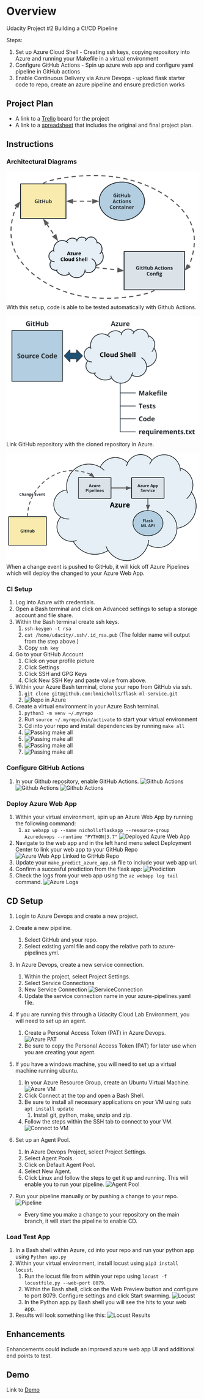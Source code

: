 # Overview

Udacity Project #2 Building a CI/CD Pipeline

Steps:

1. Set up Azure Cloud Shell - Creating ssh keys, copying repository into Azure and running your Makefile in a virtual environment
2. Configure GitHub Actions - Spin up azure web app and configure yaml pipeline in GitHub actions
3. Enable Continuous Delivery via Azure Devops - upload flask starter code to repo, create an azure pipeline and ensure prediction works

## Project Plan

* A link to a [Trello](https://trello.com/b/mgbM0QV5/udacity-project-2) board for the project
* A link to a [spreadsheet](https://docs.google.com/spreadsheets/d/1V2cy8WjRHUGpVEoUbSiUSh5qYBpkyyxbSuYpjcarDEg/edit#gid=1348135932) that includes the original and final project plan.

## Instructions

### Architectural Diagrams

![CI Diagram](https://raw.githubusercontent.com/lmnicholls/flask-ml-service/main/Images/ci-diagram.png)
With this setup, code is able to be tested automatically with Github Actions.

![Azure Cloud Shell Diagram](https://raw.githubusercontent.com/lmnicholls/flask-ml-service/main/Images/azure-cloud-shell.png)
Link GitHub repository with the cloned repository in Azure.

![CD Diagram](https://raw.githubusercontent.com/lmnicholls/flask-ml-service/main/Images/cd-diagram.png)
When a change event is pushed to GitHub, it will kick off Azure Pipelines which will deploy the changed to your Azure Web App.

### CI Setup

1. Log into Azure with credentials.
2. Open a Bash terminal and click on Advanced settings to setup a storage account and file share.
3. Within the Bash terminal create ssh keys. 
   1. `ssh-keygen -t rsa`
   2. `cat /home/udacity/.ssh/.id_rsa.pub` (The folder name will output from the step above.)
   3. Copy `ssh key`
4. Go to your GitHub Account
   1. Click on your profile picture
   2. Click Settings
   3. Click SSH and GPG Keys
   4. Click New SSH Key and paste value from above.
5. Within your Azure Bash terminal, clone your repo from GitHub via ssh.
   1. `git clone git@github.com:lmnicholls/flask-ml-service.git`
   2. ![Repo in Azure](https://raw.githubusercontent.com/lmnicholls/flask-ml-service/main/Images/../../../../../../Images/ProjectInAzureCloudShell.png)
6. Create a virtual environment in your Azure Bash terminal.
   1. `python3 -m venv ~/.myrepo`
   2. Run `source ~/.myrepo/bin/activate` to start your virtual environment
   3. Cd into your repo and install dependencies by running `make all`
   4. ![Passing make all](https://raw.githubusercontent.com/lmnicholls/flask-ml-service/main/Images/../../../../../../Images/MakeAllPassingTests1.png)
   5. ![Passing make all](https://raw.githubusercontent.com/lmnicholls/flask-ml-service/main/Images/../../../../../../Images/MakeAllPassingTests2.png)
   6. ![Passing make all](https://raw.githubusercontent.com/lmnicholls/flask-ml-service/main/Images/../../../../../../Images/MakeAllPassingTests3.png)
   7. ![Passing make all](https://raw.githubusercontent.com/lmnicholls/flask-ml-service/main/Images/../../../../../../Images/MakeAllPassingTests4.png)

### Configure GitHub Actions

1. In your Github repository, enable GitHub Actions.
![Github Actions](https://raw.githubusercontent.com/lmnicholls/flask-ml-service/main/Images/../../../../../../Images/NichollsP2_Screenshot_GitHubActions.png)
![Github Actions](https://raw.githubusercontent.com/lmnicholls/flask-ml-service/main/Images/../../../../../../Images/GitHubActionsPassingTests.png)
![Github Actions](https://raw.githubusercontent.com/lmnicholls/flask-ml-service/main/Images/../../../../../../Images/GitHubActionsPassingTests2.png)

### Deploy Azure Web App

1. Within your virtual environment, spin up an Azure Web App by running the following command:
   1. `az webapp up --name nichollsflaskapp --resource-group Azuredevops --runtime "PYTHON|3.7"`
   ![Deployed Azure Web App](https://raw.githubusercontent.com/lmnicholls/flask-ml-service/main/Images/../../../../../../Images/AzureWebApp.png)
2. Navigate to the web app and in the left hand menu select Deployment Center to link your web app to your GitHub Repo
   ![Azure Web App Linked to GitHub Repo](https://raw.githubusercontent.com/lmnicholls/flask-ml-service/main/Images/../../../../../../Images/AzureWebAppDeploymentCenter.png)
3. Update your `make_predict_azure_app.sh` file to include your web app url.
4. Confirm a succesful prediction from the flask app:
   ![Prediction](https://raw.githubusercontent.com/lmnicholls/flask-ml-service/main/Images/../../../../../../Images/BashPrediction.png)
5. Check the logs from your web app using the `az webapp log tail` command.
   ![Azure Logs](https://raw.githubusercontent.com/lmnicholls/flask-ml-service/main/Images/../../../../../../Images/AzureLogs.png)

## CD Setup

1. Login to Azure Devops and create a new project.
2. Create a new pipeline.
   1. Select GitHub and your repo.
   2. Select existing yaml file and copy the relative path to azure-pipelines.yml.
3. In Azure Devops, create a new service connection.
   1. Within the project, select Project Settings.
   2. Select Service Connections
   3. New Service Connection
   ![ServiceConnection](https://raw.githubusercontent.com/lmnicholls/flask-ml-service/main/Images/../../../../../../Images/AzureServiceConnection.png)
   4. Update the service connection name in your azure-pipelines.yaml file.
4. If you are running this through a Udacity Cloud Lab Environment, you will need to set up an agent.
   1. Create a Personal Access Token (PAT) in Azure Devops.
   ![Azure PAT](https://raw.githubusercontent.com/lmnicholls/flask-ml-service/main/Images/../../../../../../Images/AzurePAT.png)
   2. Be sure to copy the Personal Access Token (PAT) for later use when you are creating your agent.
5. If you have a windows machine, you will need to set up a virtual machine running ubuntu.
   1. In your Azure Resource Group, create an Ubuntu Virtual Machine.
   ![Azure VM](https://raw.githubusercontent.com/lmnicholls/flask-ml-service/main/Images/../../../../../../Images/AzureVM.png)
   2. Click Connect at the top and open a Bash Shell.
   3. Be sure to install all necessary applications on your VM using `sudo apt install update`
      1. Install git, python, make, unzip and zip.
   4. Follow the steps within the SSH tab to connect to your VM.
   ![Connect to VM](https://raw.githubusercontent.com/lmnicholls/flask-ml-service/main/Images/../../../../../../Images/AzureConnectToVM.png)

6. Set up an Agent Pool.
   1. In Azure Devops Project, select Project Settings.
   2. Select Agent Pools.
   3. Click on Default Agent Pool.
   4. Select New Agent.
   5. Click Linux and follow the steps to get it up and running. This will enable you to run your pipeline.
   ![Agent Pool](https://raw.githubusercontent.com/lmnicholls/flask-ml-service/main/Images/../../../../../../Images/AzureAgentPool.png)
7. Run your pipeline manually or by pushing a change to your repo.
   ![Pipeline](https://raw.githubusercontent.com/lmnicholls/flask-ml-service/main/Images/../../../../../../Images/AzurePipelines.png)
   * Every time you make a change to your repository on the main branch, it will start the pipeline to enable CD.

### Load Test App

1. In a Bash shell within Azure, cd into your repo and run your python app using `Python app.py`
2. Within your virtual environment, install locust using `pip3 install locust`.
   1. Run the locust file from within your repo using `locust -f locustfile.py --web-port 8079`.
   2. Within the Bash shell, click on the Web Preview button and configure to port 8079. Configure settings and click Start swarming.
   ![Locust](https://raw.githubusercontent.com/lmnicholls/flask-ml-service/main/Images/../../../../../../Images/Locust.png)
   3. In the Python app.py Bash shell you will see the hits to your web app.
3. Results will look something like this:
![Locust Results](https://raw.githubusercontent.com/lmnicholls/flask-ml-service/main/Images/../../../../../../Images/LocustfileTest.png)

## Enhancements

Enhancements could include an improved azure web app UI and additional end points to test.

## Demo

Link to [Demo](https://share.vidyard.com/watch/Ph3x3BYjRV8b2HnA4Gjwap?)
